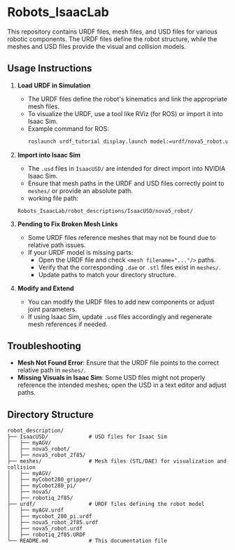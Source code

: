 # Robots_IsaacLab

This repository contains URDF files, mesh files, and USD files for various robotic components. The URDF files define the robot structure, while the meshes and USD files provide the visual and collision models.

## Usage Instructions

1. **Load URDF in Simulation**
   - The URDF files define the robot's kinematics and link the appropriate mesh files.
   - To visualize the URDF, use a tool like RViz (for ROS) or import it into Isaac Sim.
   - Example command for ROS:
     ```sh
     roslaunch urdf_tutorial display.launch model:=urdf/nova5_robot.urdf
     ```

2. **Import into Isaac Sim**
   - The `.usd` files in `IsaacUSD/` are intended for direct import into NVIDIA Isaac Sim.
   - Ensure that mesh paths in the URDF and USD files correctly point to `meshes/` or provide an absolute path.
   - working file path: 
   ```
   Robots_IsaacLab/robot_descriptions/IsaacUSD/nova5_robot/
   ``` 

3. **Pending to Fix Broken Mesh Links**
   - Some URDF files reference meshes that may not be found due to relative path issues.
   - If your URDF model is missing parts:
     - Open the URDF file and check `<mesh filename="..."/>` paths.
     - Verify that the corresponding `.dae` or `.stl` files exist in `meshes/`.
     - Update paths to match your directory structure.

4. **Modify and Extend**
   - You can modify the URDF files to add new components or adjust joint parameters.
   - If using Isaac Sim, update `.usd` files accordingly and regenerate mesh references if needed.

## Troubleshooting

- **Mesh Not Found Error**: Ensure that the URDF file points to the correct relative path in `meshes/`.
- **Missing Visuals in Isaac Sim**: Some USD files might not properly reference the intended meshes; open the USD in a text editor and adjust paths.

## Directory Structure
```
robot_description/
├── IsaacUSD/             # USD files for Isaac Sim
│   ├── myAGV/
│   ├── nova5_robot/
│   ├── nova5_robot_2f85/
├── meshes/               # Mesh files (STL/DAE) for visualization and collision
│   ├── myAGV/
│   ├── myCobot280_gripper/
│   ├── myCobot280_pi/
│   ├── nova5/
│   ├── robotiq_2f85/
├── urdf/                 # URDF files defining the robot model
│   ├── myAGV.urdf
│   ├── mycobot_280_pi.urdf
│   ├── nova5_robot_2f85.urdf
│   ├── nova5_robot.urdf
│   ├── robotiq_2f85.URDF
└── README.md             # This documentation file
```